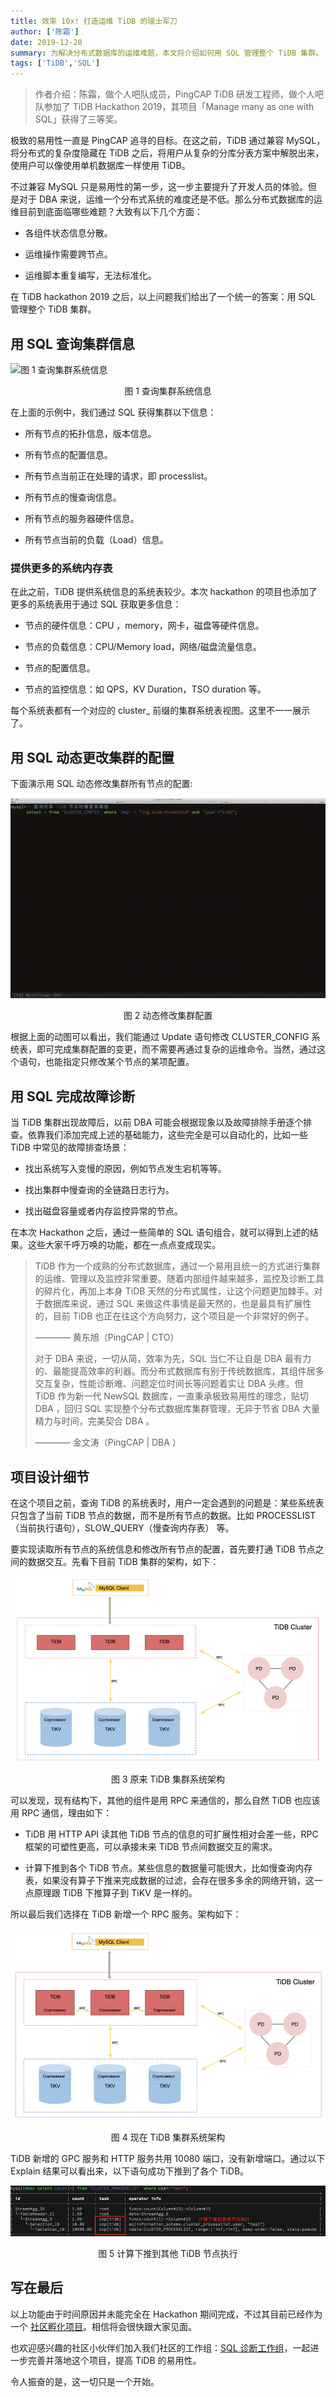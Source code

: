 ```yaml
---
title: 效率 10x! 打造运维 TiDB 的瑞士军刀
author: ['陈霜']
date: 2019-12-20
summary: 为解决分布式数据库的运维难题，本文将介绍如何用 SQL 管理整个 TiDB 集群。
tags: ['TiDB','SQL']
---
```


>作者介绍：陈霜，做个人吧队成员，PingCAP TiDB 研发工程师，做个人吧队参加了 TiDB Hackathon 2019，其项目「Manage many as one with SQL」获得了三等奖。

极致的易用性一直是 PingCAP 追寻的目标。在这之前，TiDB 通过兼容 MySQL，将分布式的复杂度隐藏在 TiDB 之后，将用户从复杂的分库分表方案中解脱出来，使用户可以像使用单机数据库一样使用 TiDB。

不过兼容 MySQL 只是易用性的第一步，这一步主要提升了开发人员的体验。但是对于 DBA 来说，运维一个分布式系统的难度还是不低。那么分布式数据库的运维目前到底面临哪些难题？大致有以下几个方面：

*   各组件状态信息分散。

*   运维操作需要跨节点。

*   运维脚本重复编写，无法标准化。

在 TiDB hackathon 2019 之后，以上问题我们给出了一个统一的答案：用 SQL 管理整个 TiDB 集群。

## 用 SQL 查询集群信息

![图 1 查询集群系统信息](media/manage-many-as-one-with-sql/1.gif)
<center>图 1 查询集群系统信息</center>


在上面的示例中，我们通过 SQL 获得集群以下信息：

*   所有节点的拓扑信息，版本信息。

*   所有节点的配置信息。

*   所有节点当前正在处理的请求，即 processlist。

*   所有节点的慢查询信息。

*   所有节点的服务器硬件信息。

*   所有节点当前的负载（Load）信息。

### 提供更多的系统内存表

在此之前，TiDB 提供系统信息的系统表较少。本次 hackathon 的项目也添加了更多的系统表用于通过 SQL 获取更多信息：

*   节点的硬件信息：CPU ，memory，网卡，磁盘等硬件信息。

*   节点的负载信息：CPU/Memory load，网络/磁盘流量信息。

*   节点的配置信息。

*   节点的监控信息：如 QPS，KV Duration，TSO duration 等。

每个系统表都有一个对应的 cluster_ 前缀的集群系统表视图。这里不一一展示了。

## 用 SQL 动态更改集群的配置

下面演示用 SQL 动态修改集群所有节点的配置:

![图 2 动态修改集群配置](media/manage-many-as-one-with-sql/2.gif)
<center>图 2 动态修改集群配置</center>

根据上面的动图可以看出，我们能通过 Update 语句修改 CLUSTER_CONFIG 系统表，即可完成集群配置的变更，而不需要再通过复杂的运维命令。当然，通过这个语句，也能指定只修改某个节点的某项配置。

## 用 SQL 完成故障诊断

当 TiDB 集群出现故障后，以前 DBA 可能会根据现象以及故障排除手册逐个排查。依靠我们添加完成上述的基础能力，这些完全是可以自动化的，比如一些 TiDB 中常见的故障排查场景：

*   找出系统写入变慢的原因，例如节点发生宕机等等。

*   找出集群中慢查询的全链路日志行为。

*   找出磁盘容量或者内存监控异常的节点。

在本次 Hackathon 之后，通过一些简单的 SQL 语句组合，就可以得到上述的结果。这些大家千呼万唤的功能，都在一点点变成现实。

>TiDB 作为一个成熟的分布式数据库，通过一个易用且统一的方式进行集群的运维、管理以及监控非常重要。随着内部组件越来越多，监控及诊断工具的碎片化，再加上本身 TiDB 天然的分布式属性，让这个问题更加棘手。对于数据库来说，通过 SQL 来做这件事情是最天然的，也是最具有扩展性的，目前 TiDB 也正在往这个方向努力，这个项目是一个非常好的例子。
>
> ———— 黄东旭（PingCAP | CTO）
>
>对于 DBA 来说，一切从简，效率为先，SQL 当仁不让自是 DBA 最有力的、最能提高效率的利器。而分布式数据库有别于传统数据库，其组件居多交互复杂，性能诊断难、问题定位时间长等问题着实让 DBA 头疼。但 TiDB 作为新一代 NewSQL 数据库，一直秉承极致易用性的理念，贴切 DBA ，回归 SQL 实现整个分布式数据库集群管理，无异于节省 DBA 大量精力与时间，完美契合 DBA 。
>
> ———— 金文涛（PingCAP | DBA ）

## 项目设计细节

在这个项目之前，查询 TiDB 的系统表时，用户一定会遇到的问题是：某些系统表只包含了当前 TiDB 节点的数据，而不是所有节点的数据。比如 PROCESSLIST（当前执行语句），SLOW_QUERY（慢查询内存表） 等。

要实现读取所有节点的系统信息和修改所有节点的配置，首先要打通 TiDB 节点之间的数据交互。先看下目前 TiDB 集群的架构，如下：

![图 3 原来 TiDB 集群系统架构](media/manage-many-as-one-with-sql/3.png)
<center>图 3 原来 TiDB 集群系统架构</center>

可以发现，现有结构下，其他的组件是用 RPC 来通信的，那么自然 TiDB 也应该用 RPC 通信，理由如下：

*   TiDB 用 HTTP API 读其他 TiDB 节点的信息的可扩展性相对会差一些，RPC 框架的可塑性更高，可以承接未来 TiDB 节点间数据交互的需求。

*   计算下推到各个 TiDB 节点。某些信息的数据量可能很大，比如慢查询内存表，如果没有算子下推来完成数据的过滤，会存在很多多余的网络开销，这一点原理跟 TiDB 下推算子到 TiKV 是一样的。

所以最后我们选择在 TiDB 新增一个 RPC 服务。架构如下：

![图 4 现在 TiDB 集群系统架构](media/manage-many-as-one-with-sql/4.png)
<center>图 4 现在 TiDB 集群系统架构</center>

TiDB 新增的 GPC 服务和 HTTP 服务共用 10080 端口，没有新增端口。通过以下 Explain 结果可以看出来，以下语句成功下推到了各个 TiDB。

![图 5 计算下推到其他 TiDB 节点执行](media/manage-many-as-one-with-sql/5.png)
<center>图 5 计算下推到其他 TiDB 节点执行</center>

## 写在最后

以上功能由于时间原因并未能完全在 Hackathon 期间完成，不过其目前已经作为一个 [社区孵化项目](https://github.com/orgs/pingcap/projects/3)。相信将会很快跟大家见面。

也欢迎感兴趣的社区小伙伴们加入我们社区的工作组：[SQL 诊断工作组](https://github.com/pingcap/community/blob/master/working-groups/wg-sql-diagnostics.md)，一起进一步完善并落地这个项目，提高 TiDB 的易用性。

令人振奋的是，这一切只是一个开始。
